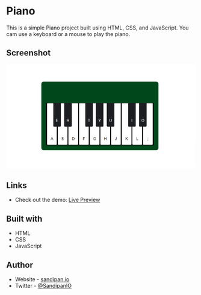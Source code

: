 # Piano

This is a simple Piano project built using HTML, CSS, and JavaScript. You cam use a keyboard or a mouse to play the piano.

## Screenshot

![Desktop Version of Coming Soon Template](https://github.com/SandipanIO/javascript-projects/blob/master/piano/screenshots/piano.png)

## Links

- Check out the demo: [Live Preview](https://sandipan-piano.netlify.app/)

## Built with

- HTML
- CSS
- JavaScript

## Author

- Website - [sandipan.io](https://sandipan.io)
- Twitter - [@SandipanIO](https://www.twitter.com/SandipanIO)

